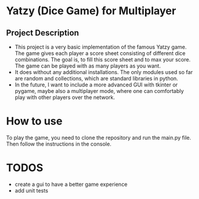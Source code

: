 # Yatzy (Dice Game) for Multiplayer


## Project Description

* This project is a very basic implementation of the famous Yatzy game. The game gives each player a score sheet consisting of different dice combinations. The goal is, to fill this score sheet and to max your score. The game can be played with as many players as you want.
* It does without any additional installations. The only modules used so far are random and collections, which are standard libraries in python.
* In the future, I want to include a more advanced GUI with tkinter or pygame, maybe also a multiplayer mode, where one can comfortably play with other players over the network.

# How to use

To play the game, you need to clone the repository and run the main.py file. Then follow the instructions in the console.



# TODOS

* create a gui to have a better game experience
* add unit tests